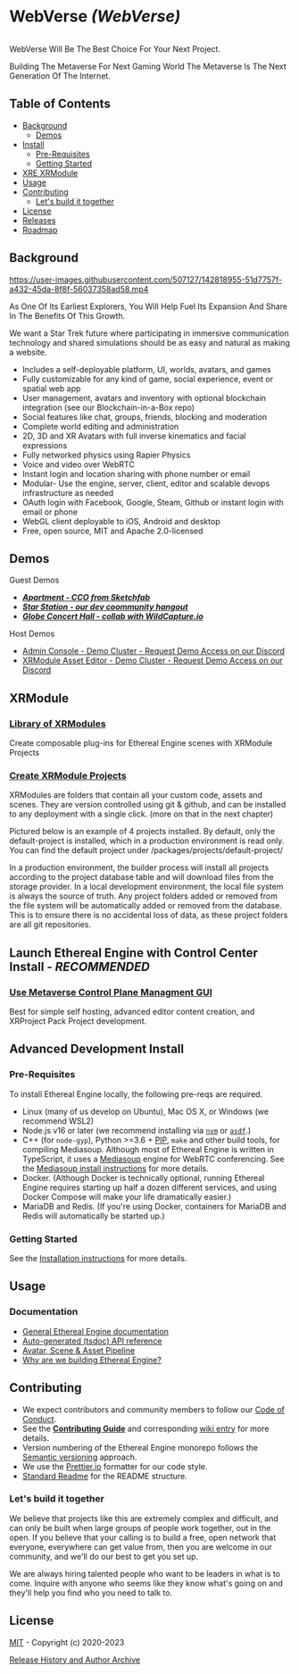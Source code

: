 # WebVerse _(WebVerse)_
<img src="https://themesflat.co/risebothtml/assets/images/common/img_cta.png" alt="">

WebVerse Will Be The Best Choice For Your Next Project.

Building The Metaverse For Next Gaming World
The Metaverse Is The Next Generation Of The Internet.

## Table of Contents

- [Background](#background)
  - [Demos](#demos)
- [Install](#advanced-development-install)
  - [Pre-Requisites](#pre-requisites)
  - [Getting Started](#getting-started)
- [XRE XRModule](#xre-xrmodule)
- [Usage](#usage)
- [Contributing](#contributing)
  - [Let's build it together](#lets-build-it-together)
- [License](#license)
- [Releases](https://github.com/XRFoundation/XREngine/releases)
- [Roadmap](/ROADMAP.md)

## Background

https://user-images.githubusercontent.com/507127/142818955-51d7757f-a432-45da-8f8f-56037358ad58.mp4


As One Of Its Earliest Explorers, You Will Help Fuel Its Expansion And Share In The Benefits Of This Growth.

We want a Star Trek future where participating in immersive communication 
technology and shared simulations should be as easy and natural as making a website.

- Includes a self-deployable platform, UI, worlds, avatars, and games
- Fully customizable for any kind of game, social experience, event or spatial web app
- User management, avatars and inventory with optional blockchain integration (see our Blockchain-in-a-Box repo)
- Social features like chat, groups, friends, blocking and moderation
- Complete world editing and administration
- 2D, 3D and XR Avatars with full inverse kinematics and facial expressions
- Fully networked physics using Rapier Physics
- Voice and video over WebRTC
- Instant login and location sharing with phone number or email
- Modular- Use the engine, server, client, editor and scalable devops infrastructure as needed
- OAuth login with Facebook, Google, Steam, Github or instant login with email or phone
- WebGL client deployable to iOS, Android and desktop
- Free, open source, MIT and Apache 2.0-licensed

## Demos

Guest Demos

- ***[Apartment - CCO from Sketchfab](https://app.etherealengine.com/location/apartment)***
- ***[Star Station - our dev coommunity hangout](https://app.etherealengine.com/location/sky-station)***
- ***[Globe Concert Hall - collab with WildCapture.io](https://app.etherealengine.com/location/globe-theater)***


Host Demos 

- [Admin Console - Demo Cluster - Request Demo Access on our Discord](https://demo.etherealengine.com/admin)
- [XRModule Asset Editor - Demo Cluster - Request Demo Access on our Discord](https://demo.etherealengine.com/editor)

## XRModule

### [Library of XRModules](https://github.com/XRFoundation?q=xre-project)

Create composable plug-ins for Ethereal Engine scenes with XRModule Projects

### [Create XRModule Projects](https://xrfoundation.github.io/ethereal-engine-docs/docs/concepts/projects_api)

XRModules are folders that contain all your custom code, assets and scenes. They are version controlled using git & github, and can be installed to any deployment with a single click. (more on that in the next chapter)

Pictured below is an example of 4 projects installed. By default, only the default-project is installed, which in a production environment is read only. You can find the default project under /packages/projects/default-project/

In a production environment, the builder process will install all projects according to the project database table and will download files from the storage provider. In a local development environment, the local file system is always the source of truth. Any project folders added or removed from the file system will be automatically added or removed from the database. This is to ensure there is no accidental loss of data, as these project folders are all git repositories.

## Launch Ethereal Engine with Control Center Install - ***RECOMMENDED***

### [Use Metaverse Control Plane Managment GUI](https://github.com/XRFoundation/XREngine-Control-Center)

Best for simple self hosting, advanced editor content creation, and XRProject Pack Project development.

## Advanced Development Install

### Pre-Requisites

To install Ethereal Engine locally, the following pre-reqs are required.

* Linux (many of us develop on Ubuntu), Mac OS X, or Windows (we recommend WSL2)
* Node.js v16 or later (we recommend installing via [`nvm`](https://github.com/nvm-sh/nvm)
  or [`asdf`](https://github.com/asdf-vm/asdf).)
* C++ (for `node-gyp`), Python >=3.6 + [PIP](https://pypi.org/project/pip/), `make`
  and other build tools, for compiling Mediasoup.
  Although most of Ethereal Engine is written in TypeScript, it uses a [Mediasoup](https://mediasoup.org/)
  engine for WebRTC conferencing. See the [Mediasoup install instructions](https://mediasoup.org/documentation/v3/mediasoup/installation/)
  for more details.
* Docker. (Although Docker is technically optional, running Ethereal Engine requires starting up
  half a dozen different services, and using Docker Compose will make your life dramatically
  easier.)
* MariaDB and Redis. (If you're using Docker, containers for MariaDB and Redis 
  will automatically be started up.)

### Getting Started

See the [Installation instructions](https://xrfoundation.github.io/ethereal-engine-docs/docs/installation/)
for more details.

## Usage

### Documentation

* [General Ethereal Engine documentation](https://xrfoundation.github.io/ethereal-engine-docs/docs)
* [Auto-generated (tsdoc) API reference](https://xrfoundation.github.io/ethereal-engine-docs/docs/generated/common/)
* [Avatar, Scene & Asset Pipeline](https://github.com/XRFoundation/XREngine/wiki/Avatar,-Scene-&-Asset-Pipeline)
* [Why are we building Ethereal Engine?](https://xrfoundation.github.io/ethereal-engine-docs/docs/)

## Contributing

* We expect contributors and community members to follow our
  [Code of Conduct](CODE_OF_CONDUCT.md).
* See the **[Contributing Guide](CONTRIBUTING.md)** and corresponding
  [wiki entry](https://github.com/XRFoundation/XREngine/wiki/Contributing)
  for more details.
* Version numbering of the Ethereal Engine monorepo follows the
  [Semantic versioning](http://semver.org/) approach.
* We use the [Prettier.io](https://prettier.io/) formatter for our code style.
* [Standard Readme](https://github.com/RichardLitt/standard-readme) for
  the README structure.

### Let's build it together

We believe that projects like this are extremely complex and difficult, and can 
only be built when large groups of people work together, out in the open. If you 
believe that your calling is to build a free, open network that everyone, 
everywhere can get value from, then you are welcome in our community, and we'll 
do our best to get you set up.

We are always hiring talented people who want to be leaders in what is to come. 
Inquire with anyone who seems like they know what's going on and they'll help 
you find who you need to talk to.

## License
[MIT](LICENSE) - Copyright (c) 2020-2023

[Release History and Author Archive](/HISTORY.md)

